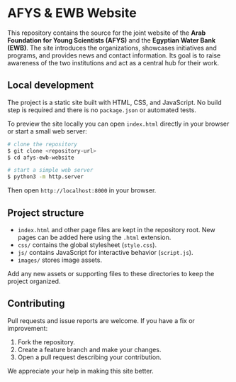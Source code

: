 # AFYS & EWB Website

This repository contains the source for the joint website of the **Arab Foundation for Young Scientists (AFYS)** and the **Egyptian Water Bank (EWB)**. The site introduces the organizations, showcases initiatives and programs, and provides news and contact information. Its goal is to raise awareness of the two institutions and act as a central hub for their work.

## Local development

The project is a static site built with HTML, CSS, and JavaScript. No build step is required and there is no `package.json` or automated tests.

To preview the site locally you can open `index.html` directly in your browser or start a small web server:

```bash
# clone the repository
$ git clone <repository-url>
$ cd afys-ewb-website

# start a simple web server
$ python3 -m http.server
```

Then open `http://localhost:8000` in your browser.

## Project structure

- `index.html` and other page files are kept in the repository root. New pages can be added here using the `.html` extension.
- `css/` contains the global stylesheet (`style.css`).
- `js/` contains JavaScript for interactive behavior (`script.js`).
- `images/` stores image assets.

Add any new assets or supporting files to these directories to keep the project organized.

## Contributing

Pull requests and issue reports are welcome. If you have a fix or improvement:

1. Fork the repository.
2. Create a feature branch and make your changes.
3. Open a pull request describing your contribution.

We appreciate your help in making this site better.
